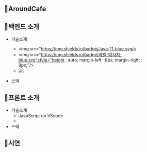## 💙AroundCafe


## 💙백엔드 소개
 * 기술소개
   - <img src="https://img.shields.io/badge/Java-11-blue.svg/>
   - <img src="https://img.shields.io/badge/라벨-메시지-blue.svg"style="height : auto; margin-left : 8px; margin-right : 8px;"/>
   - <img src="https://img.shields.io/badge/Java-11-3766AB?style=flat&logo=appveyor"/>

 * 스택
## 💙프론트 소개
 * 기술소개
   - JavaScript on VScode
   - 
 * 스택
## 💙시연
